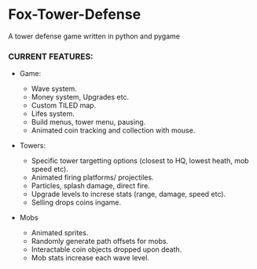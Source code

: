 # Fox-Tower-Defense

A tower defense game written in python and pygame

### CURRENT FEATURES:

- Game:
  - Wave system.
  - Money system, Upgrades etc.
  - Custom TILED map.
  - Lifes system.
  - Build menus, tower menu, pausing.
  - Animated coin tracking and collection with mouse.

- Towers:
  - Specific tower targetting options (closest to HQ, lowest heath, mob speed etc).
  - Animated firing platforms/ projectiles.
  - Particles, splash damage, direct fire.
  - Upgrade levels to increse stats (range, damage, speed etc).
  - Selling drops coins ingame.

- Mobs
  - Animated sprites.
  - Randomly generate path offsets for mobs.
  - Interactable coin objects dropped upon death.
  - Mob stats increase each wave level.


